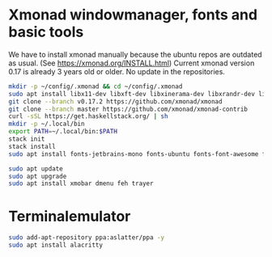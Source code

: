 # Xmonad windowmanager, fonts and basic tools
We have to install xmonad manually because the ubuntu repos are outdated as usual.
(See https://xmonad.org/INSTALL.html)
Current xmonad version 0.17 is already 3 years old or older. No update in the repositories.
```bash
mkdir -p ~/config/.xmonad && cd ~/config/.xmonad
sudo apt install libx11-dev libxft-dev libxinerama-dev libxrandr-dev libxss-dev curl git
git clone --branch v0.17.2 https://github.com/xmonad/xmonad
git clone --branch master https://github.com/xmonad/xmonad-contrib
curl -sSL https://get.haskellstack.org/ | sh
mkdir -p ~/.local/bin
export PATH=~/.local/bin:$PATH
stack init
stack install
sudo apt install fonts-jetbrains-mono fonts-ubuntu fonts-font-awesome fonts-mononoki

sudo apt update
sudo apt upgrade
sudo apt install xmobar dmenu feh trayer
```

# Terminalemulator
```bash
sudo add-apt-repository ppa:aslatter/ppa -y
sudo apt install alacritty
```

